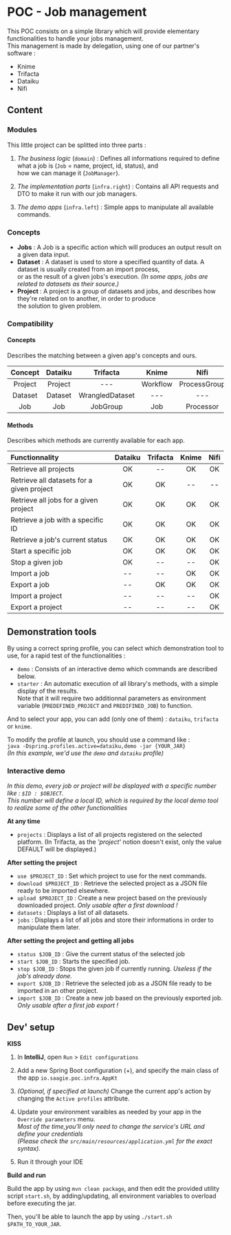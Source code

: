 # POC - Job management  
This POC consists on a simple library which will provide elementary functionalities to handle your jobs management.  
This management is made by delegation, using one of our partner's software :  
- Knime  
- Trifacta  
- Dataiku  
- Nifi
  
## Content  
### Modules  
This little project can be splitted into three parts :  
1) *The business logic* (`domain`) : Defines all informations required to define what a job is (`Job` = name, project, id, status), and  
how we can manage it (`JobManager`).  
  
2) *The implementation parts* (`infra.right`) : Contains all API requests and DTO to make it run with our job managers.  
  
3) *The demo apps* (`infra.left`) : Simple apps to manipulate all available commands.  
  
### Concepts  
  
- **Jobs** : A Job is a specific action which will produces an output result on a given data input.  
- **Dataset** : A dataset is used to store a specified quantity of data. A dataset is usually created from an import process,  
or as the result of a given jobs's execution. *(In some apps, jobs are related to datasets as their source.)*  
- **Project** : A project is a group of datasets and jobs, and describes how they're related on to another, in order to produce  
the solution to given problem.  
  
### Compatibility  
#### Concepts  
Describes the matching between a given app's concepts and ours.  
  
|Concept|Dataiku|Trifacta|Knime|Nifi
|:-:|:-:|:-:|:-:|:-:   
|Project|Project| ---| Workflow| ProcessGroup  
|Dataset|Dataset|WrangledDataset|---|---  
|Job|Job|JobGroup|Job| Processor
  
#### Methods  
Describes which methods are currently available for each app.  
  
|Functionnality|Dataiku|Trifacta|Knime|Nifi
|:-|:-:|:-:|:-:|:-:
|Retrieve all projects | OK | --| OK | OK  
|Retrieve all datasets for a given project | OK | OK | -- | --
|Retrieve all jobs for a given project | OK | OK | OK | OK
|Retrieve a job with a specific ID | OK | OK | OK | OK
|Retrieve a job's current status | OK | OK | OK | OK
|Start a specific job| OK | OK | OK | OK
|Stop a given job| OK | -- | -- | OK
|Import a job| -- | -- | OK | OK
|Export a job| -- | OK | OK | OK
|Import a project| -- | -- | -- | OK
|Export a project| -- | -- | -- | OK
  
## Demonstration tools  
By using a correct spring profile, you can select which demonstration tool to use, for a rapid test of the functionalities :  
- `demo` : Consists of an interactive demo which commands are described below.  
- `starter` : An automatic execution of all library's methods, with a simple display of the results.  
Note that it will require two additionnal parameters as environment variable (`PREDEFINED_PROJECT` and `PREDIFINED_JOB`) to function.  
  
And to select your app, you can add (only one of them) : `dataiku`, `trifacta` or `knime`.  
  
To modify the profile at launch, you should use a command like :  
`java -Dspring.profiles.active=dataiku,demo -jar {YOUR_JAR}`   
*(In this example, we'd use the `demo` and `dataiku` profile)*  
  
  
### Interactive demo  
  
*In this demo, every job or project will be displayed with a specific number like : `$ID : $OBJECT`.  
 This number will define a local ID, which is required by the local demo tool to realize some of the other functionalities*  
  
**At any time**  
- `projects` : Displays a list of all projects registered on the selected platform. (In Trifacta, as the *'project'* notion doesn't exist, only the value DEFAULT will be displayed.)  

**After setting the project**  
- `use $PROJECT_ID` : Set which project to use for the next commands.  
- `download $PROJECT_ID` : Retrieve the selected project as a JSON file ready to be imported elsewhere.
- `upload $PROJECT_ID` : Create a new project based on the previously downloaded project. *Only usable after a first download !*
- `datasets` :  Displays a list of all datasets.  
- `jobs` : Displays a list of all jobs and store their informations in order to manipulate them later.   
  
**After setting the project and getting all jobs**  
- `status $JOB_ID` : Give the current status of the selected job  
- `start $JOB_ID` : Starts the specified job.  
- `stop $JOB_ID` : Stops the given job if currently running. *Useless if the job's already done.*
- `export $JOB_ID` : Retrieve the selected job as a JSON file ready to be imported in an other project.
- `import $JOB_ID` : Create a new job based on the previously exported job. *Only usable after a first job export !*
  
## Dev' setup  
**KISS**

1) In **IntelliJ**, open `Run` > `Edit configurations`  
  
2) Add a new Spring Boot configuration (+), and specify the main class of the app `io.saagie.poc.infra.AppKt`  
  
3) *(Optional, if specified at launch)* Change the current app's action by changing the `Active profiles` attribute.  
  
4) Update your environment varaibles as needed by your app in the `Override parameters` menu.   
*Most of the time,you'll only need to change the service's URL and define your credentials   
(Please check the `src/main/resources/application.yml` for the exact syntax).*  
  
5) Run it through your IDE  
  
**Build and run**

Build the app by using `mvn clean package`, and then edit the provided utility script `start.sh`, by adding/updating, all environment variables to overload before executing the jar. 

Then, you'll be able to launch the app by using `./start.sh $PATH_TO_YOUR_JAR`.
